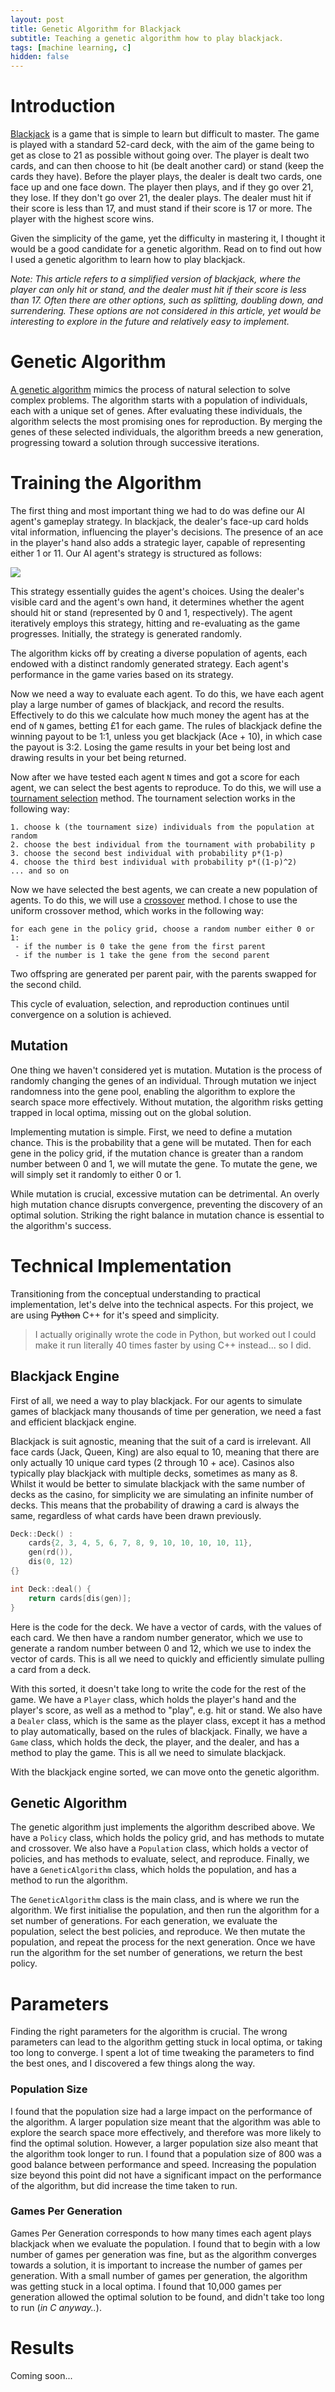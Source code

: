 ```yaml
---
layout: post
title: Genetic Algorithm for Blackjack
subtitle: Teaching a genetic algorithm how to play blackjack.
tags: [machine learning, c]
hidden: false
---
```


# Introduction

[Blackjack](https://en.wikipedia.org/wiki/Blackjack) is a game that is simple to learn but difficult to master. The game is played with a standard 52-card deck, with the aim of the game being to get as close to 21 as possible without going over. The player is dealt two cards, and can then choose to hit (be dealt another card) or stand (keep the cards they have). Before the player plays, the dealer is dealt two cards, one face up and one face down. The player then plays, and if they go over 21, they lose. If they don't go over 21, the dealer plays. The dealer must hit if their score is less than 17, and must stand if their score is 17 or more. The player with the highest score wins.

Given the simplicity of the game, yet the difficulty in mastering it, I thought it would be a good candidate for a genetic algorithm. Read on to find out how I used a genetic algorithm to learn how to play blackjack.

*Note: This article refers to a simplified version of blackjack, where the player can only hit or stand, and the dealer must hit if their score is less than 17. Often there are other options, such as splitting, doubling down, and surrendering. These options are not considered in this article, yet would be interesting to explore in the future and relatively easy to implement.*

# Genetic Algorithm

[A genetic algorithm](https://en.wikipedia.org/wiki/Genetic_algorithm) mimics the process of natural selection to solve complex problems. The algorithm starts with a population of individuals, each with a unique set of genes. After evaluating these individuals, the algorithm selects the most promising ones for reproduction. By merging the genes of these selected individuals, the algorithm breeds a new generation, progressing toward a solution through successive iterations.

# Training the Algorithm

The first thing and most important thing we had to do was define our AI agent's gameplay strategy. In blackjack, the dealer's face-up card holds vital information, influencing the player's decisions. The presence of an ace in the player's hand also adds a strategic layer, capable of representing either 1 or 11. Our AI agent's strategy is structured as follows:

<img src="../assets/agent-board.png">

This strategy essentially guides the agent's choices. Using the dealer's visible card and the agent's own hand, it determines whether the agent should hit or stand (represented by 0 and 1, respectively). The agent iteratively employs this strategy, hitting and re-evaluating as the game progresses. Initially, the strategy is generated randomly.

The algorithm kicks off by creating a diverse population of agents, each endowed with a distinct randomly generated strategy. Each agent's performance in the game varies based on its strategy.

Now we need a way to evaluate each agent. To do this, we have each agent play a large number of games of blackjack, and record the results. Effectively to do this we calculate how much money the agent has at the end of `N` games, betting £1 for each game. The rules of blackjack define the winning payout to be 1:1, unless you get blackjack (Ace + 10), in which case the payout is 3:2. Losing the game results in your bet being lost and drawing results in your bet being returned.

Now after we have tested each agent `N` times and got a score for each agent, we can select the best agents to reproduce. To do this, we will use a [tournament selection](https://en.wikipedia.org/wiki/Tournament_selection) method. The tournament selection works in the following way:


```
1. choose k (the tournament size) individuals from the population at random
2. choose the best individual from the tournament with probability p
3. choose the second best individual with probability p*(1-p)
4. choose the third best individual with probability p*((1-p)^2)
... and so on
```


Now we have selected the best agents, we can create a new population of agents. To do this, we will use a [crossover](https://en.wikipedia.org/wiki/Crossover_(genetic_algorithm)) method. I chose to use the uniform crossover method, which works in the following way:

```
for each gene in the policy grid, choose a random number either 0 or 1:
 - if the number is 0 take the gene from the first parent
 - if the number is 1 take the gene from the second parent
```

Two offspring are generated per parent pair, with the parents swapped for the second child.

This cycle of evaluation, selection, and reproduction continues until convergence on a solution is achieved.

## Mutation

One thing we haven't considered yet is mutation. Mutation is the process of randomly changing the genes of an individual. Through mutation we inject randomness into the gene pool, enabling the algorithm to explore the search space more effectively. Without mutation, the algorithm risks getting trapped in local optima, missing out on the global solution.

Implementing mutation is simple. First, we need to define a mutation chance. This is the probability that a gene will be mutated. Then for each gene in the policy grid, if the mutation chance is greater than a random number between 0 and 1, we will mutate the gene. To mutate the gene, we will simply set it randomly to either 0 or 1.

While mutation is crucial, excessive mutation can be detrimental. An overly high mutation chance disrupts convergence, preventing the discovery of an optimal solution. Striking the right balance in mutation chance is essential to the algorithm's success.

# Technical Implementation

Transitioning from the conceptual understanding to practical implementation, let's delve into the technical aspects. For this project, we are using ~~Python~~ C++ for it's speed and simplicity. 

> I actually originally wrote the code in Python, but worked out I could make it run literally 40 times faster by using C++ instead... so I did.

## Blackjack Engine

First of all, we need a way to play blackjack. For our agents to simulate games of blackjack many thousands of time per generation, we need a fast and efficient blackjack engine.

Blackjack is suit agnostic, meaning that the suit of a card is irrelevant. All face cards (Jack, Queen, King) are also equal to 10, meaning that there are only actually 10 unique card types (2 through 10 + ace). Casinos also typically play blackjack with multiple decks, sometimes as many as 8. Whilst it would be better to simulate blackjack with the same number of decks as the casino, for simplicity we are simulating an infinite number of decks. This means that the probability of drawing a card is always the same, regardless of what cards have been drawn previously.

```cpp
Deck::Deck() : 
    cards{2, 3, 4, 5, 6, 7, 8, 9, 10, 10, 10, 10, 11},
    gen(rd()),
    dis(0, 12)
{}

int Deck::deal() { 
    return cards[dis(gen)]; 
}

```

Here is the code for the deck. We have a vector of cards, with the values of each card. We then have a random number generator, which we use to generate a random number between 0 and 12, which we use to index the vector of cards. This is all we need to quickly and efficiently simulate pulling a card from a deck.

With this sorted, it doesn't take long to write the code for the rest of the game. We have a `Player` class, which holds the player's hand and the player's score, as well as a method to "play", e.g. hit or stand. We also have a `Dealer` class, which is the same as the player class, except it has a method to play automatically, based on the rules of blackjack. Finally, we have a `Game` class, which holds the deck, the player, and the dealer, and has a method to play the game. This is all we need to simulate blackjack.

With the blackjack engine sorted, we can move onto the genetic algorithm.

## Genetic Algorithm

The genetic algorithm just implements the algorithm described above. We have a `Policy` class, which holds the policy grid, and has methods to mutate and crossover. We also have a `Population` class, which holds a vector of policies, and has methods to evaluate, select, and reproduce. Finally, we have a `GeneticAlgorithm` class, which holds the population, and has a method to run the algorithm.

The `GeneticAlgorithm` class is the main class, and is where we run the algorithm. We first initialise the population, and then run the algorithm for a set number of generations. For each generation, we evaluate the population, select the best policies, and reproduce. We then mutate the population, and repeat the process for the next generation. Once we have run the algorithm for the set number of generations, we return the best policy.

# Parameters

Finding the right parameters for the algorithm is crucial. The wrong parameters can lead to the algorithm getting stuck in local optima, or taking too long to converge. I spent a lot of time tweaking the parameters to find the best ones, and I discovered a few things along the way.

### Population Size
I found that the population size had a large impact on the performance of the algorithm. A larger population size meant that the algorithm was able to explore the search space more effectively, and therefore was more likely to find the optimal solution. However, a larger population size also meant that the algorithm took longer to run. I found that a population size of 800 was a good balance between performance and speed. Increasing the population size beyond this point did not have a significant impact on the performance of the algorithm, but did increase the time taken to run.

### Games Per Generation
Games Per Generation corresponds to how many times each agent plays blackjack when we evaluate the population. I found that to begin with a low number of games per generation was fine, but as the algorithm converges towards a solution, it is important to increase the number of games per generation. With a small number of games per generation, the algorithm was getting stuck in a local optima. I found that 10,000 games per generation allowed the optimal solution to be found, and didn't take too long to run (*in C anyway..*).

# Results
Coming soon...

